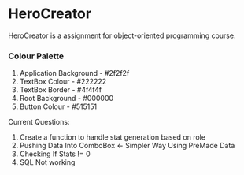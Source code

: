 # HeroCreator
HeroCreator is a assignment for object-oriented programming course.

### Colour Palette
1. Application Background - #2f2f2f
2. TextBox Colour - #222222
3. TextBox Border - #4f4f4f
4. Root Background - #000000
5. Button Colour - #515151

Current Questions:
1. Create a function to handle stat generation based on role
2. Pushing Data Into ComboBox <- Simpler Way Using PreMade Data
3. Checking If Stats != 0
6. SQL Not working
